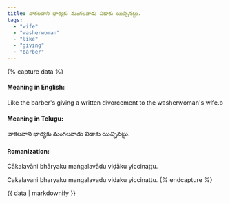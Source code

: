 ```yaml
---
title: చాకలవాని భార్యకు మంగలవాడు విడాకు యిచ్చినట్టు.
tags:
  - "wife"
  - "washerwoman"
  - "like"
  - "giving"
  - "barber"
---
```


{% capture data %}
#### Meaning in English:
Like the barber's giving a written divorcement to the washerwoman's wife.b

#### Meaning in Telugu:
చాకలవాని భార్యకు మంగలవాడు విడాకు యిచ్చినట్టు.

#### Romanization:
Cākalavāni bhāryaku maṅgalavāḍu viḍāku yiccinaṭṭu.

Cakalavani bharyaku mangalavadu vidaku yiccinattu.
{% endcapture %}

{{ data | markdownify }}

